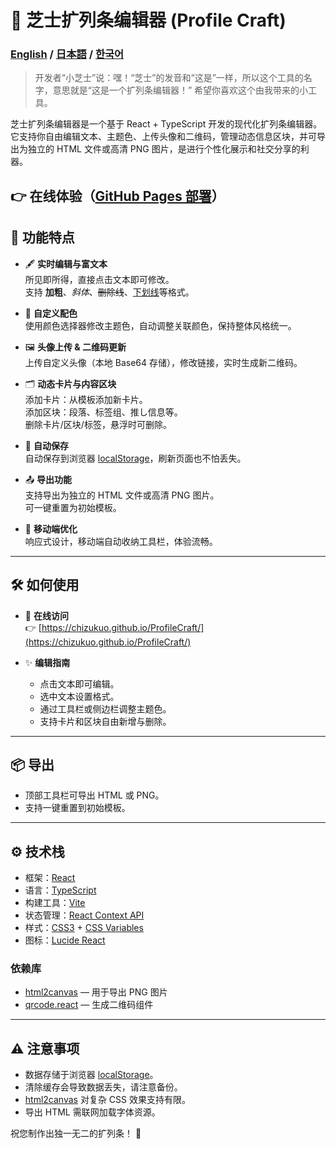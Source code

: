 # 🌈 芝士扩列条编辑器 (Profile Craft)
### [English](./README.md) / [日本語](./README.ja-JP.md) / [한국어](./README.ko-KR.md)

>开发者“小芝士”说：嘿！“芝士”的发音和“这是”一样，所以这个工具的名字，意思就是“这是一个扩列条编辑器！” 希望你喜欢这个由我带来的小工具。

芝士扩列条编辑器是一个基于 React + TypeScript 开发的现代化扩列条编辑器。  
它支持你自由编辑文本、主题色、上传头像和二维码，管理动态信息区块，并可导出为独立的 HTML 文件或高清 PNG 图片，是进行个性化展示和社交分享的利器。

## 👉 在线体验（[GitHub Pages 部署](https://chizukuo.github.io/ProfileCraft/)）



## 📌 功能特点
- 🖋️ **实时编辑与富文本**  
  所见即所得，直接点击文本即可修改。  
  支持 **加粗**、*斜体*、~~删除线~~、<u>下划线</u>等格式。

- 🎨 **自定义配色**  
  使用颜色选择器修改主题色，自动调整关联颜色，保持整体风格统一。

- 🖼️ **头像上传 & 二维码更新**  
  上传自定义头像（本地 Base64 存储），修改链接，实时生成新二维码。

- 🗂️ **动态卡片与内容区块**  
  添加卡片：从模板添加新卡片。  
  添加区块：段落、标签组、推し信息等。  
  删除卡片/区块/标签，悬浮时可删除。

- 💾 **自动保存**  
  自动保存到浏览器 [localStorage](https://developer.mozilla.org/zh-CN/docs/Web/API/Window/localStorage)，刷新页面也不怕丢失。

- 📤 **导出功能**  
  支持导出为独立的 HTML 文件或高清 PNG 图片。  
  可一键重置为初始模板。

- 📱 **移动端优化**  
  响应式设计，移动端自动收纳工具栏，体验流畅。

---

## 🛠️ 如何使用
- 🚀 **在线访问**  
  👉 [https://chizukuo.github.io/ProfileCraft/](https://chizukuo.github.io/ProfileCraft/)

- ✨ **编辑指南**  
  - 点击文本即可编辑。  
  - 选中文本设置格式。  
  - 通过工具栏或侧边栏调整主题色。  
  - 支持卡片和区块自由新增与删除。

---

## 📦 导出
- 顶部工具栏可导出 HTML 或 PNG。  
- 支持一键重置到初始模板。

---

## ⚙️ 技术栈

- 框架：[React](https://reactjs.org/)
- 语言：[TypeScript](https://www.typescriptlang.org/)
- 构建工具：[Vite](https://vitejs.dev/)
- 状态管理：[React Context API](https://reactjs.org/docs/context.html)
- 样式：[CSS3](https://developer.mozilla.org/zh-CN/docs/Web/CSS) + [CSS Variables](https://developer.mozilla.org/zh-CN/docs/Web/CSS/Using_CSS_custom_properties)
- 图标：[Lucide React](https://lucide.dev/)

### 依赖库
- [html2canvas](https://github.com/niklasvh/html2canvas) — 用于导出 PNG 图片  
- [qrcode.react](https://github.com/zpao/qrcode.react) — 生成二维码组件

---

## ⚠️ 注意事项
- 数据存储于浏览器 [localStorage](https://developer.mozilla.org/zh-CN/docs/Web/API/Window/localStorage)。  
- 清除缓存会导致数据丢失，请注意备份。  
- [html2canvas](https://github.com/niklasvh/html2canvas) 对复杂 CSS 效果支持有限。  
- 导出 HTML 需联网加载字体资源。

祝您制作出独一无二的扩列条！ 🎉
